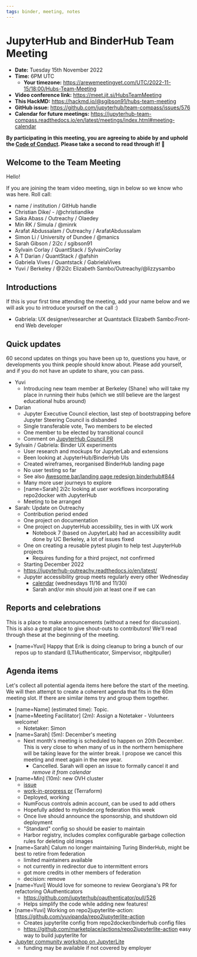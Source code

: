 ```yaml
---
tags: binder, meeting, notes
---
```


# JupyterHub and BinderHub Team Meeting

- **Date:** Tuesday 15th November 2022
- **Time:** 6PM UTC
  - **Your timezone:** https://arewemeetingyet.com/UTC/2022-11-15/18:00/Hubs-Team-Meeting
- **Video conference link:** https://meet.jit.si/HubsTeamMeeting
- **This HackMD:** https://hackmd.io/@sgibson91/hubs-team-meeting
- **GitHub issue:** https://github.com/jupyterhub/team-compass/issues/576
- **Calendar for future meetings:** https://jupyterhub-team-compass.readthedocs.io/en/latest/meetings/index.html#meeting-calendar

**By participating in this meeting, you are agreeing to abide by and uphold the [Code of Conduct](https://jupyter.org/conduct). Please take a second to read through it! :pray:**

## Welcome to the Team Meeting

Hello!

If you are joining the team video meeting, sign in below so we know who was here. Roll call:

- name / institution / GitHub handle
- Christian Dike/ - /@christiandike
- Saka Abass / Outreachy / Olaedey
- Min RK / Simula / @minrk
- Arafat Abdussalam / Outreachy / ArafatAbdussalam
- Simon Li / University of Dundee / @manics
- Sarah Gibson / 2i2c / sgibson91
- Sylvain Corlay / QuantStack / SylvainCorlay
- A T Darian / QuantStack / @afshin
- Gabriela Vives / Quantstack / GabrielaVives
- Yuvi / Berkeley / @2i2c
Elizabeth Sambo/Outreachy/@lizzysambo
## Introductions

If this is your first time attending the meeting, add your name below and we will ask you to introduce yourself on the call :)

- Gabriela: UX designer/researcher at Quantstack
Elizabeth Sambo:Front-end
Web developer
## Quick updates

60 second updates on things you have been up to, questions you have, or developments you think people should know about. Please add yourself, and if you do not have an update to share, you can pass.

- Yuvi
  - Introducing new team member at Berkeley (Shane) who will take my place in running their hubs (which we still believe are the largest educational hubs around)
- Darian
    - Jupyter Executive Council election, last  step of bootstrapping before Jupyter Steering Council is disbanded
    - Single transferable vote, Two members to be elected
    - One member to be elected by transitional council
    - Comment on [JupyterHub Council PR](https://github.com/jupyterhub/team-compass/pull/569#issuecomment-1315677486)
- Sylvain / Gabriela: Binder UX experiments
    - User research and mockups for JupyterLab and extensions
    - Been looking at JupyterHub/BinderHub UIs
    - Created wireframes, reorganised BinderHub landing page
    - No user testing so far
    - See also [Awesome bar/landing page redesign binderhub#844](https://github.com/jupyterhub/binderhub/issues/844)
    - Many more user journeys to explore
    - [name=Sarah] 2i2c looking at user workflows incorporating repo2docker with JupyterHub
    - Meeting to be arranged
- Sarah: Update on Outreachy
    - Contribution period ended
    - One project on documentation
    - One project on JupyterHub accessibility, ties in with UX work
        - Notebook 7 (based on JupyterLab) had an accessibility audit done by UC Berkeley, a lot of issues fixed
    - One on creating a reusable pytest plugin to help test JupyterHub projects
        - Requires funding for a third project, not confirmed
    - Starting December 2022
    - https://jupyterhub-outreachy.readthedocs.io/en/latest/
    - Jupyter accessibility group meets regularly every other Wednesday
        - [calendar](https://calendar.google.com/calendar/u/0/r?cid=dgpd36f43et9grabn6tdin6pmc@group.calendar.google.com&cid=m3hek69dag7381umt8kcjd75u4@group.calendar.google.com&cid=aqpkui5q7oi32pk9tcp53hnssc@group.calendar.google.com&cid=d1874ur6fdhuj0snjnilac2nlc@group.calendar.google.com&cid=piahinejjr6ssvi8ikmjjop6ro@group.calendar.google.com) (wednesdays 11/16 and 11/30)
        - Sarah and/or min should join at least one if we can


## Reports and celebrations

This is a place to make announcements (without a need for discussion). This is also a great place to give shout-outs to contributors! We'll read through these at the beginning of the meeting.

- [name=Yuvi] Happy that Erik is doing cleanup to bring a bunch of our repos up to standard (LTIAuthenticator, Simpervisor, nbgitpuller)

## Agenda items

Let's collect all potential agenda items here before the start of the meeting. We will then attempt to create a coherent agenda that fits in the 60m meeting slot. If there are similar items try and group them together.

- [name=Name] (estimated time): Topic.
- [name=Meeting Facilitator] (2m): Assign a Notetaker - Volunteers welcome!
    - Notetaker: Simon
- [name=Sarah] (5m): December's meeting
    - Next month's meeting is scheduled to happen on 20th December. This is very close to when many of us in the northern hemisphere will be taking leave for the winter break. I propose we cancel this meeting and meet again in the new year.
        - Cancelled. Sarah will open an issue to formally cancel it and _remove it from calendar_
- [name=Min] (10m): new OVH cluster
    - [issue](https://github.com/jupyterhub/mybinder.org-deploy/issues/2407)
    - [work-in-progress pr](https://github.com/jupyterhub/mybinder.org-deploy/pull/2414) (Terraform)
    - Deployed, working
    - NumFocus controls admin account, can be used to add others
    - Hopefully added to mybinder.org federation this week
    - Once live should announce the sponsorship, and shutdown old deployment
    - "Standard" config so should be easier to maintain
    - Harbor registry, includes complex configurable garbage collection rules for deleting old images
- [name=Sarah] Calum no longer maintaining Turing BinderHub, might be best to retire from federation
    - limited maintainers available
    - not currently in redirector due to intermittent errors
    - got more credits in other members of federation
    - decision: remove
- [name=Yuvi] Would love for someone to review Georgiana's PR for refactoring OAuthenticators
    - https://github.com/jupyterhub/oauthenticator/pull/526
    - Helps simplify the code while adding new features!
- [name=Yuvi] Working on repo2jupyterlite-action: https://github.com/yuvipanda/repo2jupyterlite-action
    - Creates jupyterlite config from repo2docker/binderhub config files
    - https://github.com/marketplace/actions/repo2jupyterlite-action easy way to build jupyterlite for 
- [Jupyter community workshop on JupyterLite](https://blog.jupyter.org/community-workshop-jupyterlite-e992c61f5d7f)
    - funding may be available if not covered by employer
